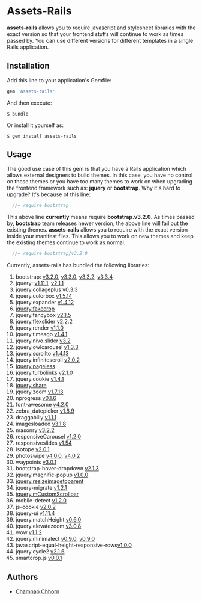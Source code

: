 # Assets-Rails

**assets-rails** allows you to require javascript and stylesheet libraries with the exact version so that your frontend stuffs will continue to work as times passed by. You can use different versions for different templates in a single Rails application.

## Installation

Add this line to your application's Gemfile:

```ruby
gem 'assets-rails'
```

And then execute:

    $ bundle

Or install it yourself as:

    $ gem install assets-rails

## Usage

The good use case of this gem is that you have a Rails application which allows external designers to build themes. In this case, you have no control on those themes or you have too many themes to work on when upgrading the frontend framework such as: **jquery** or **bootstrap**.  Why it's hard to upgrade? It's because of this line:

```javascript
  //= require bootstrap
```

This above line **currently** means require **bootstrap.v3.2.0**. As times passed by, **bootstrap** team releases newer version, the above line will fail out the existing themes. **assets-rails** allows you to require with the exact version inside your manifest files. This allows you to work on new themes and keep the existing themes continue to work as normal.

```javascript
  //= require bootstrap/v3.2.0
```

Currently, assets-rails has bundled the following libraries:

1. bootstrap: [v3.2.0](https://github.com/yoolk/assets-rails/blob/master/app/assets/javascripts/bootstrap/v3.2.0.js), [v3.3.0](https://github.com/yoolk/assets-rails/blob/master/app/assets/javascripts/bootstrap/v3.3.0.js), [v3.3.2](https://github.com/yoolk/assets-rails/blob/master/app/assets/javascripts/bootstrap/v3.3.2.js), [v3.3.4](https://github.com/yoolk/assets-rails/blob/master/app/assets/javascripts/bootstrap/v3.3.4.js)
2. jquery: [v1.11.1](https://github.com/yoolk/assets-rails/blob/master/app/assets/javascripts/jquery/v1.11.1.js), [v2.1.1](https://github.com/yoolk/assets-rails/blob/master/app/assets/javascripts/jquery/v2.1.1.js)
3. jquery.collageplus [v0.3.3](https://github.com/yoolk/assets-rails/blob/master/app/assets/javascripts/jquery.collageplus/v0.3.3.js)
4. jquery.colorbox [v1.5.14](https://github.com/yoolk/assets-rails/blob/master/app/assets/javascripts/jquery.colorbox/v1.5.14.js)
5. jquery.expander [v1.4.12](https://github.com/yoolk/assets-rails/blob/master/app/assets/javascripts/jquery.expander/v1.4.12.js)
6. [jquery.fakecrop](https://github.com/yoolk/assets-rails/blob/master/app/assets/javascripts/jquery.fakecrop.js)
7. jquery.fancybox [v2.1.5](https://github.com/yoolk/assets-rails/blob/master/app/assets/javascripts/jquery.fancybox/v2.1.5.js)
8. jquery.flexslider [v2.2.2](https://github.com/yoolk/assets-rails/blob/master/app/assets/javascripts/jquery.flexslider/v2.2.2.js)
9. jquery.render [v1.1.0](https://github.com/yoolk/assets-rails/blob/master/app/assets/javascripts/jquery.render/v1.1.0.js)
10. jquery.timeago [v1.4.1](https://github.com/yoolk/assets-rails/blob/master/app/assets/javascripts/jquery.timeago/v1.4.1.js)
11. jquery.nivo.slider [v3.2](https://github.com/yoolk/assets-rails/blob/master/app/assets/javascripts/jquery.nivo.slider/v3.2.js)
12. jquery.owlcarousel [v1.3.3](https://github.com/yoolk/assets-rails/blob/master/app/assets/javascripts/jquery.owlcarousel/v1.3.3.js)
13. jquery.scrollto [v1.4.13](https://github.com/yoolk/assets-rails/blob/master/app/assets/javascripts/jquery.scrollto/v1.4.13.js)
14. jquery.infinitescroll [v2.0.2](https://github.com/yoolk/assets-rails/blob/master/app/assets/javascripts/jquery.infinitescroll/v2.0.2.js)
15. [jquery.pageless](https://github.com/yoolk/assets-rails/blob/master/app/assets/javascripts/jquery.pageless.js)
16. jquery.turbolinks [v2.1.0](https://github.com/yoolk/assets-rails/blob/master/app/assets/javascripts/jquery.turbolinks/v2.1.0.js)
17. jquery.cookie [v1.4.1](https://github.com/yoolk/assets-rails/blob/master/app/assets/javascripts/jquery.cookie/v1.4.1.js)
18. [jquery.share](https://github.com/yoolk/assets-rails/blob/master/app/assets/javascripts/jquery.share.js)
19. jquery.zoom [v1.7.13](https://github.com/yoolk/assets-rails/blob/master/app/assets/javascripts/jquery.zoom/v1.7.13.js)
20. nprogress [v0.1.6](https://github.com/yoolk/assets-rails/blob/master/app/assets/javascripts/nprogress/v0.1.6.js)
21. font-awesome [v4.2.0](https://github.com/yoolk/assets-rails/blob/master/app/assets/stylesheets/font-awesome/v4.2.0.css)
22. zebra_datepicker [v1.8.9](https://github.com/yoolk/assets-rails/blob/master/app/assets/javascripts/zebra_datepicker/v1.8.9.js)
23. draggabilly [v1.1.1](https://github.com/yoolk/assets-rails/blob/master/app/assets/javascripts/draggabilly/v1.1.1.js)
24. imagesloaded [v3.1.8](https://github.com/yoolk/assets-rails/blob/master/app/assets/javascripts/imagesloaded/v3.1.8.js)
25. masonry [v3.2.2](https://github.com/yoolk/assets-rails/blob/master/app/assets/javascripts/masonry/v3.2.2.js)
26. responsiveCarousel [v1.2.0](https://github.com/yoolk/assets-rails/blob/master/app/assets/javascripts/responsiveCarousel/v1.2.0.js)
27. responsiveslides [v1.54](https://github.com/yoolk/assets-rails/blob/master/app/assets/javascripts/responsiveslides/v1.54.js)
28. isotope [v2.0.1](https://github.com/yoolk/assets-rails/blob/master/app/assets/javascripts/isotope/v2.0.1.js)
29. photoswipe [v4.0.0](https://github.com/yoolk/assets-rails/blob/master/app/assets/javascripts/photoswipe/v4.0.0.js), [v4.0.2](https://github.com/yoolk/assets-rails/blob/master/app/assets/javascripts/photoswipe/v4.0.2.js)
30. waypoints [v3.0.1](https://github.com/yoolk/assets-rails/blob/master/app/assets/javascripts/waypoints/v3.0.1/)
31. bootstrap-hover-dropdown [v2.1.3](https://github.com/yoolk/assets-rails/blob/master/app/assets/javascripts/bootstrap-hover-dropdown/v2.1.3.js)
32. jquery.magnific-popup [v1.0.0](https://github.com/yoolk/assets-rails/blob/master/app/assets/javascripts/jquery.magnific-popup/v1.0.0.js)
33. [jquery.resizeimagetoparent](https://github.com/yoolk/assets-rails/blob/master/app/assets/javascripts/jquery.resizeimagetoparent.js)
34. jquery-migrate [v1.2.1](https://github.com/yoolk/assets-rails/blob/master/app/assets/javascripts/jquery-migrate/v1.2.1.js)
35. [jquery.mCustomScrollbar](https://github.com/yoolk/assets-rails/tree/jquery.mCustomScrollbar/app/assets/javascripts/jquery.mCustomScrollbar)
36. mobile-detect [v1.2.0](https://github.com/yoolk/assets-rails/blob/master/app/assets/javascripts/mobile-detect/v1.2.0/)
37. js-cookie [v2.0.2](https://github.com/yoolk/assets-rails/blob/master/app/assets/javascripts/js-cookie/v2.0.2.js)
38. jquery-ui [v1.11.4](https://github.com/yoolk/assets-rails/blob/master/app/assets/javascripts/jquery-ui/v1.11.4.js)
39. jquery.matchHeight [v0.6.0](https://github.com/yoolk/assets-rails/blob/master/app/assets/javascripts/jquery.matchHeight/v0.6.0.js)
40. jquery.elevatezoom [v3.0.8](https://github.com/yoolk/assets-rails/blob/master/app/assets/javascripts/jquery.elevatezoom/v3.0.8.js)
42. wow [v1.1.2](https://github.com/yoolk/assets-rails/blob/master/app/assets/javascripts/wow/v1.1.2.js)
43. jquery.minimalect [v0.9.0](https://github.com/yoolk/assets-rails/blob/master/app/assets/javascripts/jquery.minimalect/v0.9.0.js), [v0.9.0](https://github.com/yoolk/assets-rails/blob/master/app/assets/stylesheets/jquery.minimalect/v0.9.0.scss)
44. javascript-equal-height-responsive-rows[v1.0.0](https://github.com/yoolk/assets-rails/blob/master/app/assets/javascripts/javascript-equal-height-responsive-rows/v1.0.0.js)
45. jquery.cycle2 [v2.1.6](https://github.com/yoolk/assets-rails/blob/master/app/assets/javascripts/jquery.cycle2/v2.1.6.js)
46. smartcrop.js [v0.0.1](https://github.com/yoolk/assets-rails/blob/master/app/assets/javascripts/smartcrop/v0.0.1.js)

## Authors

* [Chamnap Chhorn](https://github.com/chamnap)
